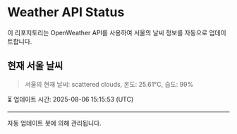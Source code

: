 
# Weather API Status

이 리포지토리는 OpenWeather API를 사용하여 서울의 날씨 정보를 자동으로 업데이트합니다.

## 현재 서울 날씨
> 서울의 현재 날씨: scattered clouds, 온도: 25.61°C, 습도: 99%

⏳ 업데이트 시간: 2025-08-06 15:15:53 (UTC)

---
자동 업데이트 봇에 의해 관리됩니다.
